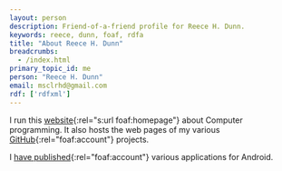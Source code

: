 ```yaml
---
layout: person
description: Friend-of-a-friend profile for Reece H. Dunn.
keywords: reece, dunn, foaf, rdfa
title: "About Reece H. Dunn"
breadcrumbs:
  - /index.html
primary_topic_id: me
person: "Reece H. Dunn"
email: msclrhd@gmail.com
rdf: ['rdfxml']
---
```


I run this [website](http://www.reecedunn.co.uk){:rel="s:url foaf:homepage"} about Computer programming. It also hosts the web pages of my various [GitHub](https://github.com/rhdunn){:rel="foaf:account"} projects.

I [have published](https://play.google.com/store/apps/developer?id=Reece){:rel="foaf:account"} various applications for Android.
